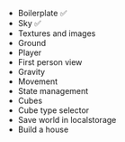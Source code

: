 - Boilerplate ✅
- Sky ✅
- Textures and images
- Ground
- Player
- First person view
- Gravity
- Movement
- State management
- Cubes
- Cube type selector
- Save world in localstorage
- Build a house
